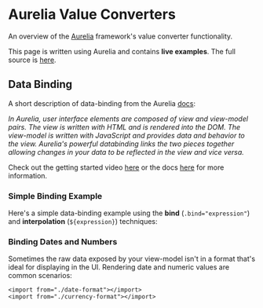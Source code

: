 <import from='app/docs/behaviors/sample'></import>

# Aurelia Value Converters
An overview of the [Aurelia](http://aurelia.io) framework's value
converter functionality.

This page is written using Aurelia and contains **live examples**.  The full
source is [here](https://github.com/jdanyow/aurelia-converters-sample).

## Data Binding

A short description of data-binding from the Aurelia
[docs](http://aurelia.io/docs.html):

*In Aurelia, user interface elements are composed of view and view-model
pairs. The view is written with HTML and is rendered into the DOM. The
view-model is written with JavaScript and provides data and behavior to
the view.  Aurelia's powerful databinding links the two pieces together
allowing changes in your data to be reflected in the view and vice versa.*

Check out the getting started video
[here](http://aurelia.io/) or the docs [here](http://aurelia.io/docs.html)
for more information.

### Simple Binding Example

Here's a simple data-binding example using the **bind** (`.bind="expression"`)
and **interpolation** (`${expression}`) techniques:

<sample dir="../samples/1"></sample>

### Binding Dates and Numbers

Sometimes the raw data exposed by your view-model isn't in a format that's
ideal for displaying in the UI.  Rendering date and numeric values are
common scenarios:

<sample dir="../samples/2"></sample>

``` markup
<import from="./date-format"></import>
<import from="./currency-format"></import>
```